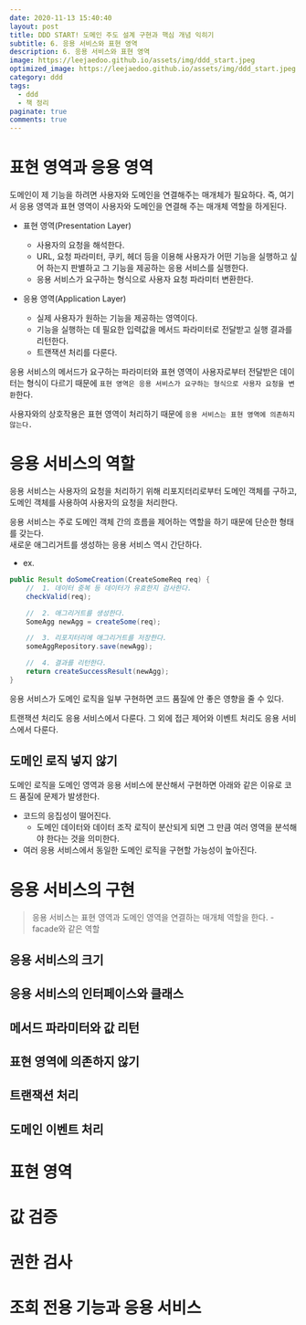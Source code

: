 ```yaml
---
date: 2020-11-13 15:40:40
layout: post
title: DDD START! 도메인 주도 설계 구현과 핵심 개념 익히기
subtitle: 6. 응용 서비스와 표현 영역
description: 6. 응용 서비스와 표현 영역
image: https://leejaedoo.github.io/assets/img/ddd_start.jpeg
optimized_image: https://leejaedoo.github.io/assets/img/ddd_start.jpeg
category: ddd
tags:
  - ddd
  - 책 정리
paginate: true
comments: true
---
```

# 표현 영역과 응용 영역
도메인이 제 기능을 하려면 사용자와 도메인을 연결해주는 매개체가 필요하다. 즉, 여기서 응용 영역과 표현 영역이 사용자와 도메인을 연결해 주는 매개체 역할을 하게된다.

* 표현 영역(Presentation Layer)
    * 사용자의 요청을 해석한다.
    * URL, 요청 파라미터, 쿠키, 헤더 등을 이용해 사용자가 어떤 기능을 실행하고 싶어 하는지 판별하고 그 기능을 제공하는 응용 서비스를 실행한다.
    * 응용 서비스가 요구하는 형식으로 사용자 요청 파라미터 변환한다.
    
* 응용 영역(Application Layer)
    * 실제 사용자가 원하는 기능을 제공하는 영역이다.
    * 기능을 실행하는 데 필요한 입력값을 메서드 파라미터로 전달받고 실행 결과를 리턴한다.
    * 트랜잭션 처리를 다룬다.
    
응용 서비스의 메서드가 요구하는 파라미터와 표현 영역이 사용자로부터 전달받은 데이터는 형식이 다르기 때문에 `표현 영역은 응용 서비스가 요구하는 형식으로 사용자 요청을 변환`한다.

사용자와의 상호작용은 표현 영역이 처리하기 때문에 `응용 서비스는 표현 영역에 의존하지 않는다.`
# 응용 서비스의 역할
응용 서비스는 사용자의 요청을 처리하기 위해 리포지터리로부터 도메인 객체를 구하고, 도메인 객체를 사용하여 사용자의 요청을 처리한다.

응용 서비스는 주로 도메인 객체 간의 흐름을 제어하는 역할을 하기 때문에 단순한 형태를 갖는다.<br>
새로운 애그리거트를 생성하는 응용 서비스 역시 간단하다.

* ex.

```java
public Result doSomeCreation(CreateSomeReq req) {
    //  1. 데이터 중복 등 데이터가 유효한지 검사한다.
    checkValid(req);

    //  2. 애그리거트를 생성한다.
    SomeAgg newAgg = createSome(req);

    //  3. 리포지터리에 애그리거트를 저장한다.
    someAggRepository.save(newAgg);

    //  4. 결과를 리턴한다.
    return createSuccessResult(newAgg);
}
```

응용 서비스가 도메인 로직을 일부 구현하면 코드 품질에 안 좋은 영향을 줄 수 있다.

트랜잭션 처리도 응용 서비스에서 다룬다. 그 외에 접근 제어와 이벤트 처리도 응용 서비스에서 다룬다.
## 도메인 로직 넣지 않기
도메인 로직을 도메인 영역과 응용 서비스에 분산해서 구현하면 아래와 같은 이유로 코드 품질에 문제가 발생한다.
* 코드의 응집성이 떨어진다.
    * 도메인 데이터와 데이터 조작 로직이 분산되게 되면 그 만큼 여러 영역을 분석해야 한다는 것을 의미한다.
* 여러 응용 서비스에서 동일한 도메인 로직을 구현할 가능성이 높아진다.

# 응용 서비스의 구현

> 응용 서비스는 표현 영역과 도메인 영역을 연결하는 매개체 역할을 한다. - facade와 같은 역할

## 응용 서비스의 크기

## 응용 서비스의 인터페이스와 클래스
## 메서드 파라미터와 값 리턴
## 표현 영역에 의존하지 않기
## 트랜잭션 처리
## 도메인 이벤트 처리
# 표현 영역
# 값 검증
# 권한 검사
# 조회 전용 기능과 응용 서비스